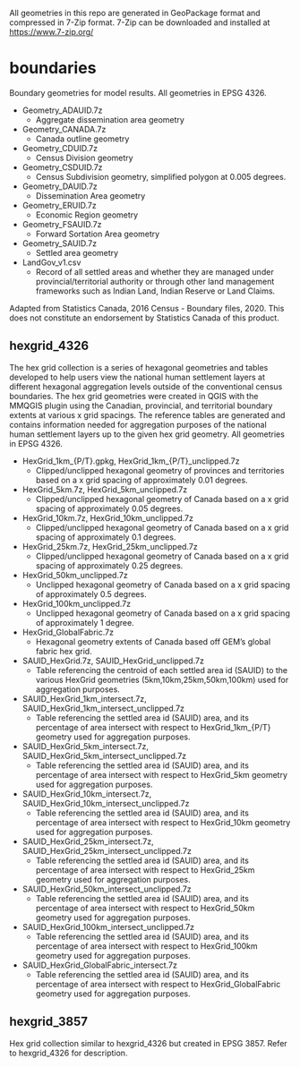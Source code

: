   All geometries in this repo are generated in GeoPackage format and compressed in 7-Zip format.
  7-Zip can be downloaded and installed at https://www.7-zip.org/

# boundaries
Boundary geometries for model results. All geometries in EPSG 4326.

 - Geometry_ADAUID.7z
	- Aggregate dissemination area geometry
 - Geometry_CANADA.7z
	- Canada outline geometry
 - Geometry_CDUID.7z
	 - Census Division geometry
 - Geometry_CSDUID.7z
	- Census Subdivision geometry, simplified polygon at 0.005 degrees. 
 - Geometry_DAUID.7z
	- Dissemination Area geometry
 - Geometry_ERUID.7z
	- Economic Region geometry
 - Geometry_FSAUID.7z
	- Forward Sortation Area geometry
 - Geometry_SAUID.7z
	 -  Settled area geometry
 - LandGov_v1.csv
	 - Record of all settled areas and whether they are managed under provincial/territorial authority or through other land management frameworks such as Indian Land, Indian Reserve or Land Claims.
 
  Adapted from Statistics Canada, 2016 Census - Boundary files, 2020. This does not constitute an endorsement by Statistics Canada of this product.

## hexgrid_4326

The hex grid collection is a series of hexagonal geometries and tables developed to help users view the national human settlement layers at different hexagonal aggregation levels outside of the conventional census boundaries.  The hex grid geometries were created in QGIS with the MMQGIS plugin using the Canadian, provincial, and territorial boundary extents at various x grid spacings.  The reference tables are generated and contains information needed for aggregation purposes of the national human settlement layers up to the given hex grid geometry.  All geometries in EPSG 4326.

 - HexGrid_1km_{P/T}.gpkg, HexGrid_1km_{P/T}_unclipped.7z
    - Clipped/unclipped hexagonal geometry of provinces and territories based on a x grid spacing of approximately 0.01 degrees.
 - HexGrid_5km.7z, HexGrid_5km_unclipped.7z
    - Clipped/unclipped hexagonal geometry of Canada based on a x grid spacing of approximately 0.05 degrees.
 - HexGrid_10km.7z, HexGrid_10km_unclipped.7z
    - Clipped/unclipped hexagonal geometry of Canada based on a x grid spacing of approximately 0.1 degrees.
 - HexGrid_25km.7z, HexGrid_25km_unclipped.7z
    - Clipped/unclipped hexagonal geometry of Canada based on a x grid spacing of approximately 0.25 degrees.
 - HexGrid_50km_unclipped.7z
    - Unclipped hexagonal geometry of Canada based on a x grid spacing of approximately 0.5 degrees.
 - HexGrid_100km_unclipped.7z
    - Unclipped hexagonal geometry of Canada based on a x grid spacing of approximately 1 degree.
 - HexGrid_GlobalFabric.7z
    - Hexagonal geometry extents of Canada based off GEM’s global fabric hex grid.
 - SAUID_HexGrid.7z, SAUID_HexGrid_unclipped.7z
	- Table referencing the centroid of each settled area id (SAUID) to the various HexGrid geometries (5km,10km,25km,50km,100km) used for aggregation purposes.
- SAUID_HexGrid_1km_intersect.7z, SAUID_HexGrid_1km_intersect_unclipped.7z
	- Table referencing the settled area id (SAUID) area, and its percentage of area intersect with respect to HexGrid_1km_{P/T} geometry used for aggregation purposes.
- SAUID_HexGrid_5km_intersect.7z, SAUID_HexGrid_5km_intersect_unclipped.7z
	- Table referencing the settled area id (SAUID) area, and its percentage of area intersect with respect to HexGrid_5km geometry used for aggregation purposes.
- SAUID_HexGrid_10km_intersect.7z, SAUID_HexGrid_10km_intersect_unclipped.7z
	- Table referencing the settled area id (SAUID) area, and its percentage of area intersect with respect to HexGrid_10km geometry used for aggregation purposes.
- SAUID_HexGrid_25km_intersect.7z, SAUID_HexGrid_25km_intersect_unclipped.7z
	- Table referencing the settled area id (SAUID) area, and its percentage of area intersect with respect to HexGrid_25km geometry used for aggregation purposes.
- SAUID_HexGrid_50km_intersect_unclipped.7z
	- Table referencing the settled area id (SAUID) area, and its percentage of area intersect with respect to HexGrid_50km geometry used for aggregation purposes.
- SAUID_HexGrid_100km_intersect_unclipped.7z
	- Table referencing the settled area id (SAUID) area, and its percentage of area intersect with respect to HexGrid_100km geometry used for aggregation purposes.
- SAUID_HexGrid_GlobalFabric_intersect.7z
	- Table referencing the settled area id (SAUID) area, and its percentage of area intersect with respect to HexGrid_GlobalFabric geometry used for aggregation purposes.

## hexgrid_3857

Hex grid collection similar to hexgrid_4326 but created in EPSG 3857. Refer to hexgrid_4326 for description.

